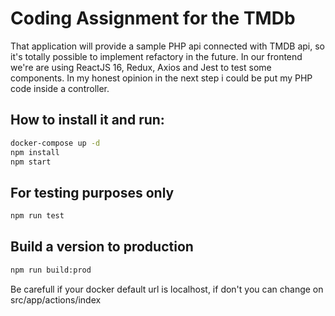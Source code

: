 # Coding Assignment for the TMDb

That application will provide a sample PHP api connected with TMDB api, so it's totally possible to implement refactory in the future. In our frontend we're are using ReactJS 16, Redux, Axios and Jest to test some components. In my honest opinion in the next step i could be put my PHP code inside a controller.

## How to install it and run:
```bash
docker-compose up -d
npm install
npm start
```

## For testing purposes only
```bash
npm run test
```

## Build a version to production
```bash
npm run build:prod
```

Be carefull if your docker default url is localhost, if don't you can change on src/app/actions/index